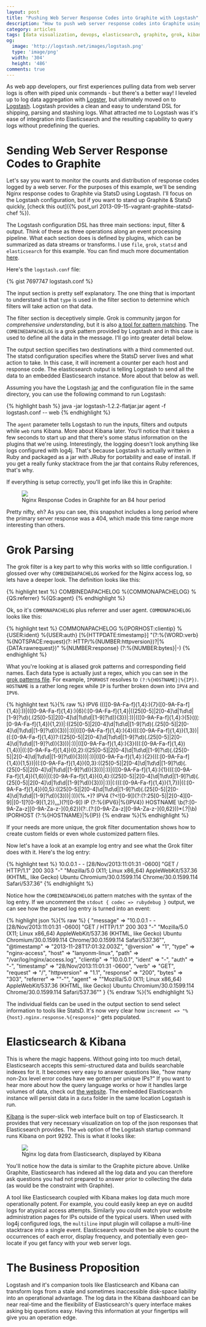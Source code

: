 ```yaml
---
layout: post
title: "Pushing Web Server Response Codes into Graphite with Logstash"
description: "How to push web server response codes into Graphite using Logstash with Kibana as an added bonus"
category: articles
tags: [data visualization, devops, elasticsearch, graphite, grok, kibana, logstash, monitoring, nginx, operations, statsd]
og:
  image: 'http://logstash.net/images/logstash.png'
  type: 'image/png'
  width: '304'
  height: '486'
comments: true
---
```


As web app developers, our first experiences pulling data from web server logs is often with piped unix commands - but there's a better way!  I leveled up to log data aggregation with [Logster](https://github.com/etsy/logster), but ultimately moved on to [Logstash](http://logstash.net/).  Logstash provides a clean and easy to understand DSL for shipping, parsing and stashing logs.  What attracted me to Logstash was it's ease of integration into Elasticsearch and the resulting capability to query logs without predefining the queries.

# Sending Web Server Response Codes to Graphite
Let's say you want to monitor the counts and distribution of response codes logged by a web server.  For the purposes of this example, we'll be sending Nginx response codes to Graphite via StatsD using Logstash.  I'll focus on the Logstash configuration, but if you want to stand up Graphite & StatsD quickly, [check this out]({% post_url 2013-09-15-vagrant-graphite-statsd-chef %}).

The Logstash configuration DSL has three main sections: input, filter & output.  Think of these as three operations along an event processing pipeline.  What each section does is defined by plugins, which can be summarized as data streams or transforms.  I use `file`, `grok`, `statsd` and `elasticsearch` for this example.  You can find much more documentation [here](http://logstash.net/docs/1.2.2/).

Here's the `logstash.conf` file:

{% gist 7697747 logstash.conf %}

The input section is pretty self explanatory.  The one thing that is important to understand is that `type` is used in the filter section to determine which filters will take action on that data.

The filter section is deceptively simple.  Grok is community jargon for _comprehensive understanding_, but it is also [a tool for pattern matching](https://code.google.com/p/semicomplete/wiki/Grok).  The `COMBINEDAPACHELOG` is a grok pattern provided by Logstash and in this case is used to define all the data in the message.  I'll go into greater detail below.

The output section specifies two destinations with a third commented out.  The statsd configuration specifies where the StatsD server lives and what action to take.  In this case, it will increment a counter per each host and response code.  The elasticsearch output is telling Logstash to send all the data to an embedded Elasticsearch instance.  More about that below as well.

Assuming you have the Logstash [jar](https://download.elasticsearch.org/logstash/logstash/logstash-1.2.2-flatjar.jar) and the configuration file in the same directory, you can use the following command to run Logstash:

{% highlight bash %}
java -jar logstash-1.2.2-flatjar.jar agent -f logstash.conf -- web
{% endhighlight %}

The `agent` parameter tells Logstash to run the inputs, filters and outputs while `web` runs Kibana.  More about Kibana later.  You'll notice that it takes a few seconds to start up and that there's some status information on the plugins that we're using.  Interestingly, the logging doesn't look anything like logs configured with log4j.  That's because Logstash is actually written in Ruby and packaged as a jar with JRuby for portability and ease of install.  If you get a really funky stacktrace from the jar that contains Ruby references, that's why.

If everything is setup correctly, you'll get info like this in Graphite:

<div class="center">
  <figure>
    <a href="/images/nginx-response-codes-graphite.png"><img src="/images/nginx-response-codes-graphite.png"></a>
    <figcaption>Nginx Response Codes in Graphite for an 84 hour period</figcaption>
  </figure>
</div>

Pretty nifty, eh?  As you can see, this snapshot includes a long period where the primary server response was a 404, which made this time range more interesting than others.

# Grok Parsing
The grok filter is a key part to why this works with so little configuration.  I glossed over why `COMBINEDAPACHELOG` worked for the Nginx access log, so lets have a deeper look.  The definition looks like this:

{% highlight text %}
COMBINEDAPACHELOG %{COMMONAPACHELOG} %{QS:referrer} %{QS:agent}
{% endhighlight %}

Ok, so it's `COMMONAPACHELOG` plus referrer and user agent.  `COMMONAPACHELOG` looks like this:

{% highlight text %}
COMMONAPACHELOG %{IPORHOST:clientip} %{USER:ident} %{USER:auth} \[%{HTTPDATE:timestamp}\] "(?:%{WORD:verb} %{NOTSPACE:request}(?: HTTP/%{NUMBER:httpversion})?|%{DATA:rawrequest})" %{NUMBER:response} (?:%{NUMBER:bytes}|-)
{% endhighlight %}

What you're looking at is aliased grok patterns and corresponding field names.  Each data type is actually just a regex, which you can see in the [grok patterns file](https://github.com/logstash/logstash/blob/v1.2.2/patterns/grok-patterns).  For example, `IPORHOST` resolves to `(?:%{HOSTNAME}|%{IP})`.  `HOSTNAME` is a rather long regex while `IP` is further broken down into `IPV4` and `IPV6`.

{% highlight text %}{% raw %}
IPV6 ((([0-9A-Fa-f]{1,4}:){7}([0-9A-Fa-f]{1,4}|:))|(([0-9A-Fa-f]{1,4}:){6}(:[0-9A-Fa-f]{1,4}|((25[0-5]|2[0-4]\d|1\d\d|[1-9]?\d)(\.(25[0-5]|2[0-4]\d|1\d\d|[1-9]?\d)){3})|:))|(([0-9A-Fa-f]{1,4}:){5}(((:[0-9A-Fa-f]{1,4}){1,2})|:((25[0-5]|2[0-4]\d|1\d\d|[1-9]?\d)(\.(25[0-5]|2[0-4]\d|1\d\d|[1-9]?\d)){3})|:))|(([0-9A-Fa-f]{1,4}:){4}(((:[0-9A-Fa-f]{1,4}){1,3})|((:[0-9A-Fa-f]{1,4})?:((25[0-5]|2[0-4]\d|1\d\d|[1-9]?\d)(\.(25[0-5]|2[0-4]\d|1\d\d|[1-9]?\d)){3}))|:))|(([0-9A-Fa-f]{1,4}:){3}(((:[0-9A-Fa-f]{1,4}){1,4})|((:[0-9A-Fa-f]{1,4}){0,2}:((25[0-5]|2[0-4]\d|1\d\d|[1-9]?\d)(\.(25[0-5]|2[0-4]\d|1\d\d|[1-9]?\d)){3}))|:))|(([0-9A-Fa-f]{1,4}:){2}(((:[0-9A-Fa-f]{1,4}){1,5})|((:[0-9A-Fa-f]{1,4}){0,3}:((25[0-5]|2[0-4]\d|1\d\d|[1-9]?\d)(\.(25[0-5]|2[0-4]\d|1\d\d|[1-9]?\d)){3}))|:))|(([0-9A-Fa-f]{1,4}:){1}(((:[0-9A-Fa-f]{1,4}){1,6})|((:[0-9A-Fa-f]{1,4}){0,4}:((25[0-5]|2[0-4]\d|1\d\d|[1-9]?\d)(\.(25[0-5]|2[0-4]\d|1\d\d|[1-9]?\d)){3}))|:))|(:(((:[0-9A-Fa-f]{1,4}){1,7})|((:[0-9A-Fa-f]{1,4}){0,5}:((25[0-5]|2[0-4]\d|1\d\d|[1-9]?\d)(\.(25[0-5]|2[0-4]\d|1\d\d|[1-9]?\d)){3}))|:)))(%.+)?
IPV4 (?<![0-9])(?:(?:25[0-5]|2[0-4][0-9]|[0-1]?[0-9]{1,2})[.](?:25[0-5]|2[0-4][0-9]|[0-1]?[0-9]{1,2})[.](?:25[0-5]|2[0-4][0-9]|[0-1]?[0-9]{1,2})[.](?:25[0-5]|2[0-4][0-9]|[0-1]?[0-9]{1,2}))(?![0-9])
IP (?:%{IPV6}|%{IPV4})
HOSTNAME \b(?:[0-9A-Za-z][0-9A-Za-z-]{0,62})(?:\.(?:[0-9A-Za-z][0-9A-Za-z-]{0,62}))*(\.?|\b)
IPORHOST (?:%{HOSTNAME}|%{IP})
{% endraw %}{% endhighlight %}

If your needs are more unique, the grok filter documentation shows how to create custom fields or even whole customized pattern files.

Now let's have a look at an example log entry and see what the Grok filter does with it.  Here's the log entry:

{% highlight text %}
10.0.0.1 - - [28/Nov/2013:11:01:31 -0600] "GET / HTTP/1.1" 200 303 "-" "Mozilla/5.0 (X11; Linux x86_64) AppleWebKit/537.36 (KHTML, like Gecko) Ubuntu Chromium/30.0.1599.114 Chrome/30.0.1599.114 Safari/537.36"
{% endhighlight %}

Notice how the `COMBINEDAPACHELOG` pattern matches with the syntax of the log entry.  If we uncomment the `stdout { codec => rubydebug }` output, we can see how the parsed log entry is turned into an event:

{% highlight json %}{% raw %}
{
        "message" => "10.0.0.1 - - [28/Nov/2013:11:01:31 -0600] \"GET / HTTP/1.1\" 200 303 \"-\" \"Mozilla/5.0 (X11; Linux x86_64) AppleWebKit/537.36 (KHTML, like Gecko) Ubuntu Chromium/30.0.1599.114 Chrome/30.0.1599.114 Safari/537.36\"",
     "@timestamp" => "2013-11-28T17:01:32.003Z",
       "@version" => "1",
           "type" => "nginx-access",
           "host" => "lanyonm-linux",
           "path" => "/var/log/nginx/access.log",
       "clientip" => "10.0.0.1",
          "ident" => "-",
           "auth" => "-",
      "timestamp" => "28/Nov/2013:11:01:31 -0600",
           "verb" => "GET",
        "request" => "/",
    "httpversion" => "1.1",
       "response" => "200",
          "bytes" => "303",
       "referrer" => "\"-\"",
          "agent" => "\"Mozilla/5.0 (X11; Linux x86_64) AppleWebKit/537.36 (KHTML, like Gecko) Ubuntu Chromium/30.0.1599.114 Chrome/30.0.1599.114 Safari/537.36\""
}
{% endraw %}{% endhighlight %}

The individual fields can be used in the output section to send select information to tools like StatsD.  It's now very clear how `increment => "%{host}.nginx.response.%{response}"` gets populated.

# Elasticsearch & Kibana
This is where the magic happens.  Without going into too much detail, Elasticsearch accepts this semi-structured data and builds searchable indexes for it.  It becomes very easy to answer questions like, "how many non-2xx level error codes have we gotten per unique IPs?"  If you want to hear more about how the query language works or how it handles large volumes of data, check out [the website](http://www.elasticsearch.org/).  The embedded Elasticsearch instance will persist data in a `data` folder in the same location Logstash is run.


[Kibana](http://demo.kibana.org/) is the super-slick web interface built on top of Elasticsearch.  It provides that very necessary visualization on top of the json responses that Elasticsearch provides.  The `web` option of the Logstash startup command runs Kibana on port 9292.  This is what it looks like:

<div class="center">
  <figure>
    <a href="/images/kibana-logstash-dashboard.png"><img src="/images/kibana-logstash-dashboard.png"></a>
    <figcaption>Nginx log data from Elasticsearch, displayed by Kibana</figcaption>
  </figure>
</div>

You'll notice how the data is similar to the Graphite picture above.  Unlike Graphite, Elasticsearch has indexed all the log data and you can therefore ask questions you had not prepared to answer prior to collecting the data (as would be the constraint with Graphite).

A tool like Elasticsearch coupled with Kibana makes log data much more operationally potent.  For example, you could easily keep an eye on auditd logs for atypical access attempts.  Similarly you could watch your website administration pages for IPs outside of the typical users.  When used with log4j configured logs, the `multiline` input plugin will collapse a multi-line stacktrace into a single event.  Elasticsearch would then be able to count the occurrences of each error, display frequency, and potentially even geo-locate if you get fancy with your web server logs.

# The Business Proposition
Logstash and it's companion tools like Elasticsearch and Kibana can transform logs from a stale and sometimes inaccessible disk-space liability into an operational advantage.  The log data in the Kibana dashboard can be near real-time and the flexibility of Elasticsearch's query interface makes asking big questions easy.  Having this information at your fingertips will give you an operation edge.
